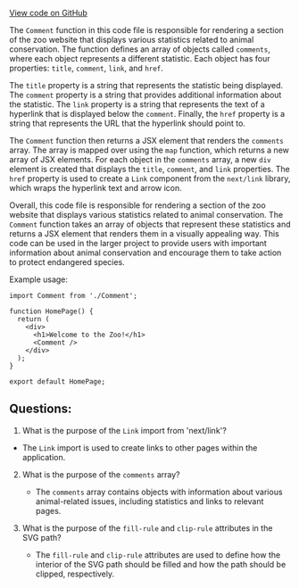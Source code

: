 [View code on GitHub](zoo-labs/zoo/blob/master/foundation/src/components/Comment.tsx)

The `Comment` function in this code file is responsible for rendering a section of the zoo website that displays various statistics related to animal conservation. The function defines an array of objects called `comments`, where each object represents a different statistic. Each object has four properties: `title`, `comment`, `link`, and `href`. 

The `title` property is a string that represents the statistic being displayed. The `comment` property is a string that provides additional information about the statistic. The `link` property is a string that represents the text of a hyperlink that is displayed below the `comment`. Finally, the `href` property is a string that represents the URL that the hyperlink should point to.

The `Comment` function then returns a JSX element that renders the `comments` array. The array is mapped over using the `map` function, which returns a new array of JSX elements. For each object in the `comments` array, a new `div` element is created that displays the `title`, `comment`, and `link` properties. The `href` property is used to create a `Link` component from the `next/link` library, which wraps the hyperlink text and arrow icon. 

Overall, this code file is responsible for rendering a section of the zoo website that displays various statistics related to animal conservation. The `Comment` function takes an array of objects that represent these statistics and returns a JSX element that renders them in a visually appealing way. This code can be used in the larger project to provide users with important information about animal conservation and encourage them to take action to protect endangered species. 

Example usage:

```
import Comment from './Comment';

function HomePage() {
  return (
    <div>
      <h1>Welcome to the Zoo!</h1>
      <Comment />
    </div>
  );
}

export default HomePage;
```
## Questions: 
 1. What is the purpose of the `Link` import from 'next/link'?
   - The `Link` import is used to create links to other pages within the application.

2. What is the purpose of the `comments` array?
   - The `comments` array contains objects with information about various animal-related issues, including statistics and links to relevant pages.

3. What is the purpose of the `fill-rule` and `clip-rule` attributes in the SVG path?
   - The `fill-rule` and `clip-rule` attributes are used to define how the interior of the SVG path should be filled and how the path should be clipped, respectively.